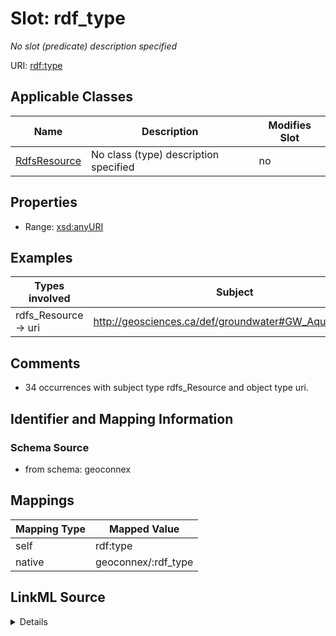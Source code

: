 

# Slot: rdf_type


_No slot (predicate) description specified_





URI: [rdf:type](http://www.w3.org/1999/02/22-rdf-syntax-ns#type)



<!-- no inheritance hierarchy -->





## Applicable Classes

| Name | Description | Modifies Slot |
| --- | --- | --- |
| [RdfsResource](../classes/RdfsResource.md) | No class (type) description specified |  no  |







## Properties

* Range: [xsd:anyURI](xsd:anyURI)






## Examples

| Types involved | Subject | Predicate | Object |
| --- | --- | --- | --- |
| rdfs_Resource → uri | http://geosciences.ca/def/groundwater#GW_AquiferSystem | rdf:type | rdfs:Class |


## Comments

* 34 occurrences with subject type rdfs_Resource and object type uri.

## Identifier and Mapping Information







### Schema Source


* from schema: geoconnex




## Mappings

| Mapping Type | Mapped Value |
| ---  | ---  |
| self | rdf:type |
| native | geoconnex/:rdf_type |




## LinkML Source

<details>
```yaml
name: rdf_type
description: No slot (predicate) description specified
comments:
- 34 occurrences with subject type rdfs_Resource and object type uri.
examples:
- description: rdfs_Resource → uri
  object:
    example_object: rdfs:Class
    example_predicate: rdf:type
    example_subject: http://geosciences.ca/def/groundwater#GW_AquiferSystem
from_schema: geoconnex
rank: 1000
slot_uri: rdf:type
alias: rdf_type
domain_of:
- rdfs_Resource
range: uri

```
</details>